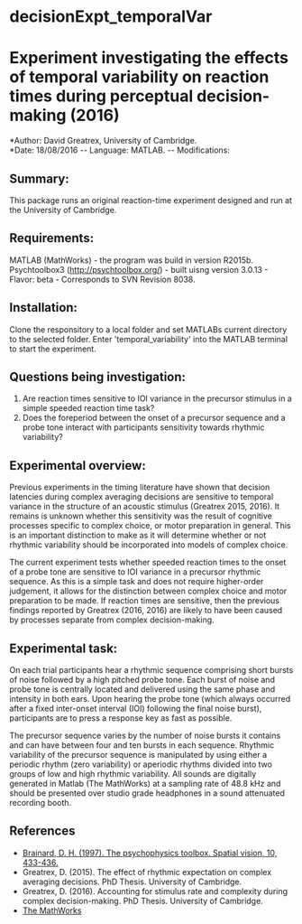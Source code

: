 # decisionExpt_temporalVar
# Experiment investigating the effects of temporal variability on reaction times during perceptual decision-making (2016)
*Author: David Greatrex, University of Cambridge.  
*Date: 18/08/2016 -- Language: MATLAB. -- Modifications:

## Summary:
This package runs an original reaction-time experiment designed and run at the University of Cambridge. 

## Requirements:
MATLAB (MathWorks) - the program was build in version R2015b.
Psychtoolbox3 (http://psychtoolbox.org/) - built uisng version 3.0.13 - Flavor: beta - Corresponds to SVN Revision 8038.

## Installation:
Clone the responsitory to a local folder and set MATLABs current directory to the selected folder.
Enter 'temporal_variability' into the MATLAB terminal to start the experiment.

## Questions being investigation:
1) Are reaction times sensitive to IOI variance in the precursor stimulus in a simple speeded reaction time task?
2) Does the foreperiod between the onset of a precursor sequence and a probe tone interact with participants sensitivity towards rhythmic variability? 

## Experimental overview:
Previous experiments in the timing literature have shown that decision latencies during complex averaging decisions are sensitive to temporal variance in the structure of an acoustic stimulus (Greatrex 2015, 2016). It remains is unknown whether this sensitivity was the result of cognitive processes specific to complex choice, or motor preparation in general. This is an important distinction to make as it will determine whether or not rhythmic variability should be incorporated into models of complex choice.

The current experiment tests whether speeded reaction times to the onset of a probe tone are sensitive to IOI variance in a precursor rhythmic sequence. As this is a simple task and does not require higher-order judgement, it allows for the distinction between complex choice and motor preparation to be made. If reaction times are sensitive, then the previous findings reported by Greatrex (2016, 2016) are likely to have been caused by processes separate from complex decision-making.

## Experimental task:
On each trial participants hear a rhythmic sequence comprising short bursts of noise followed by a high pitched probe tone. 
Each burst of noise and probe tone is centrally located and delivered using the same phase and intensity in both ears.
Upon hearing the probe tone (which always occurred after a fixed inter-onset interval (IOI) following the final noise burst), participants are to press a response key as fast as possible. 

The precursor sequence varies by the number of noise bursts it contains and can have between four and ten bursts in each sequence.
Rhythmic variability of the precursor sequence is manipulated by using either a periodic rhythm (zero variability) or aperiodic rhythms divided into two groups of low and high rhythmic variability. 
All sounds are digitally generated in Matlab (The MathWorks) at a sampling rate of 48.8 kHz and should be presented over studio grade headphones in a sound attenuated recording booth. 

## References
* [Brainard, D. H. (1997). The psychophysics toolbox. Spatial vision, 10, 433-436.](http://bbs.bioguider.com/images/upfile/2006-4/200641014348.pdf)
* Greatrex, D. (2015). The effect of rhythmic expectation on complex averaging decisions. PhD Thesis. University of Cambridge.
* Greatrex, D. (2016). Accounting for stimulus rate and complexity during complex decision-making. PhD Thesis. University of Cambridge.
* [The MathWorks](http://uk.mathworks.com/) 